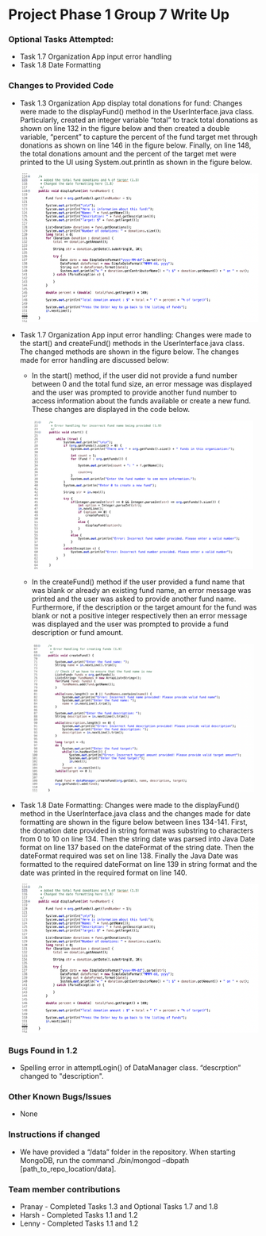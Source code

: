 # Project Phase 1 Group 7 Write Up

### Optional Tasks Attempted:
* Task 1.7 Organization App input error handling
* Task 1.8 Date Formatting


### Changes to Provided Code
* Task 1.3 Organization App display total donations for fund: Changes were made to the displayFund() method in the UserInterface.java class. Particularly, created an integer variable “total” to track total donations as shown on line 132 in the figure below and then created a double variable, “percent” to capture the percent of the fund target met through donations as shown on line 146 in the figure below.  Finally, on line 148, the total donations amount and the percent of the target met were printed to the UI using System.out.println as shown in the figure below. 

     <img src=images/image1.png height="300"> 


* Task 1.7 Organization App input error handling: Changes were made to the start() and createFund() methods in the UserInterface.java class. The changed methods are shown in the figure below. The changes made for error handling are discussed below:
  * In the start() method, if the user did not provide a fund number between 0 and the total fund size, an error message was displayed and the user was prompted to provide another fund number to access information about the funds available or create a new fund. These changes are displayed in the code below. 
  
      <img src=images/image3.png height="300"> 

  * In the createFund() method if the user provided a fund name that was blank or already an existing fund name, an error message was printed and the user was asked to provide another fund name. Furthermore, if the description or the target amount for the fund was blank or not a positive integer respectively then an error message was displayed and the user was prompted to provide a fund description or fund amount.
     
     <img src=images/image2.png height="300"> 


* Task 1.8 Date Formatting: Changes were made to the displayFund() method in the UserInterface.java class and the changes made for date formatting are shown in the figure below between lines 134-141. First, the donation date provided in string format was substring to characters from 0 to 10 on line 134. Then the string date was parsed into Java Date format on line 137 based on the dateFormat of the string date. Then the dateFormat required was set on line 138. Finally the Java Date was formatted to the required dateFormat on line 139 in string format and the date was printed in the required format on line 140. 

     <img src=images/image1.png height="300"> 


### Bugs Found in 1.2
* Spelling error in attemptLogin() of DataManager class. “descrption” changed to "description".


### Other Known Bugs/Issues
* None  

### Instructions if changed
* We have provided a “/data” folder in the repository. When starting MongoDB, run the command ./bin/mongod –dbpath [path_to_repo_location/data]. 

### Team member contributions
* Pranay - Completed Tasks 1.3 and Optional Tasks 1.7 and 1.8
* Harsh - Completed Tasks 1.1 and 1.2
* Lenny - Completed Tasks 1.1 and 1.2
